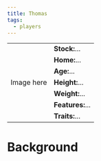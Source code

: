 ```yaml
---
title: Thomas
tags:
  - players
---
```


 <table>
  <tr>
    <td rowspan="8">Image here</td>
    <td><b><strong>Stock:</b></strong>...</td>
  </tr>
  <tr>
    <td><b><strong>Home:</b></strong>...</td>
  </tr>
    <tr>
    <td><b><strong>Age:</b></strong>...</td>
  </tr>
    <tr>
    <td><b><strong>Height:</b></strong>...</td>
  </tr>
    <tr>
    <td><b><strong>Weight:</b></strong>...</td>
  </tr>
    <tr>
    <td><b><strong>Features:</b></strong>...</td>
  </tr>
   <tr>
    <td><b><strong>Traits:</b></strong>...</td>
  </tr>
</table> 

# Background
